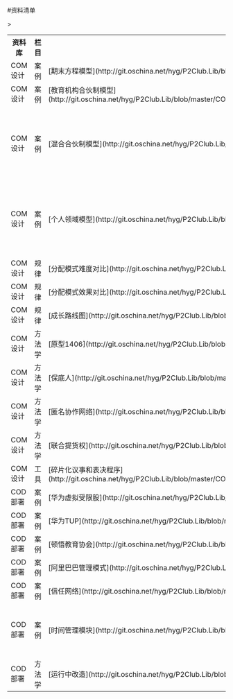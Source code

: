 #资料清单

<table>
<tr><th>资料库</th><th>栏目</th><th>标题</th><th>提交者</th><th>等级</th></tr>
<tr><td>COM设计</td><td>案例</td><td>[期末方程模型](http://git.oschina.net/hyg/P2Club.Lib/blob/master/COM%E8%AE%BE%E8%AE%A1%E8%B5%84%E6%96%99%E5%BA%93/%E6%A1%88%E4%BE%8B/huangyg.4001.%E6%9C%9F%E6%9C%AB%E6%96%B9%E7%A8%8B%E6%A8%A1%E5%9E%8B.md)</td><td>huangyg</td><td>2</td></tr>
<tr><td>COM设计</td><td>案例</td><td>[教育机构合伙制模型](http://git.oschina.net/hyg/P2Club.Lib/blob/master/COM%E8%AE%BE%E8%AE%A1%E8%B5%84%E6%96%99%E5%BA%93/%E6%A1%88%E4%BE%8B/mingbinlin.1001.%E6%95%99%E8%82%B2%E6%9C%BA%E6%9E%84%E5%90%88%E4%BC%99%E5%88%B6%E6%A8%A1%E5%9E%8B.md)</td><td>mingbinlin</td><td>1</td></tr>
<tr><td>COM设计</td><td>案例</td><td>[混合合伙制模型](http://git.oschina.net/hyg/P2Club.Lib/blob/master/COM%E8%AE%BE%E8%AE%A1%E8%B5%84%E6%96%99%E5%BA%93/%E6%A1%88%E4%BE%8B/mingbinlin.4002.%E6%B7%B7%E5%90%88%E5%90%88%E4%BC%99%E5%88%B6%E6%A8%A1%E5%9E%8B.md)</td><td>mingbinlin</td><td>不属于征集栏目</td></tr>
<tr><td>COM设计</td><td>案例</td><td>[个人领域模型](http://git.oschina.net/hyg/P2Club.Lib/blob/master/COM%E8%AE%BE%E8%AE%A1%E8%B5%84%E6%96%99%E5%BA%93/%E6%A1%88%E4%BE%8B/mingbinlin.4003.%E4%B8%AA%E4%BA%BA%E9%A2%86%E5%9F%9F%E6%A8%A1%E5%9E%8B.md)</td><td>mingbinlin</td><td>不属于征集栏目</td></tr>
<tr><td>COM设计</td><td>规律</td><td>[分配模式难度对比](http://git.oschina.net/hyg/P2Club.Lib/blob/master/COM%E8%AE%BE%E8%AE%A1%E8%B5%84%E6%96%99%E5%BA%93/%E8%A7%84%E5%BE%8B/huangyg.1001.%E5%88%86%E9%85%8D%E6%A8%A1%E5%BC%8F%E9%9A%BE%E5%BA%A6%E5%AF%B9%E6%AF%94.md)</td><td>huangyg</td><td>3</td></tr>
<tr><td>COM设计</td><td>规律</td><td>[分配模式效果对比](http://git.oschina.net/hyg/P2Club.Lib/blob/master/COM%E8%AE%BE%E8%AE%A1%E8%B5%84%E6%96%99%E5%BA%93/%E8%A7%84%E5%BE%8B/huangyg.1002.%E5%88%86%E9%85%8D%E6%A8%A1%E5%BC%8F%E6%95%88%E6%9E%9C%E5%AF%B9%E6%AF%94.md)</td><td>huangyg</td><td>3</td></tr>
<tr><td>COM设计</td><td>规律</td><td>[成长路线图](http://git.oschina.net/hyg/P2Club.Lib/blob/master/COM%E8%AE%BE%E8%AE%A1%E8%B5%84%E6%96%99%E5%BA%93/%E8%A7%84%E5%BE%8B/huangyg.1003.%E6%88%90%E9%95%BF%E8%B7%AF%E7%BA%BF%E5%9B%BE.md)</td><td>huangyg</td><td>4</td></tr>
<tr><td>COM设计</td><td>方法学</td><td>[原型1406](http://git.oschina.net/hyg/P2Club.Lib/blob/master/COM%E8%AE%BE%E8%AE%A1%E8%B5%84%E6%96%99%E5%BA%93/%E6%96%B9%E6%B3%95%E5%AD%A6/huangyg.2001.%E5%8E%9F%E5%9E%8B1406.md)</td><td>huangyg</td><td>1</td></tr>
<tr><td>COM设计</td><td>方法学</td><td>[保底人](http://git.oschina.net/hyg/P2Club.Lib/blob/master/COM%E8%AE%BE%E8%AE%A1%E8%B5%84%E6%96%99%E5%BA%93/%E6%96%B9%E6%B3%95%E5%AD%A6/huangyg.2002.%E4%BF%9D%E5%BA%95%E4%BA%BA.md)</td><td>huangyg</td><td>2</td></tr>
<tr><td>COM设计</td><td>方法学</td><td>[匿名协作网络](http://git.oschina.net/hyg/P2Club.Lib/blob/master/COM%E8%AE%BE%E8%AE%A1%E8%B5%84%E6%96%99%E5%BA%93/%E6%96%B9%E6%B3%95%E5%AD%A6/huangyg.2003.%E5%8C%BF%E5%90%8D%E5%8D%8F%E4%BD%9C%E7%BD%91%E7%BB%9C.md)</td><td>huangyg</td><td>2</td></tr>
<tr><td>COM设计</td><td>方法学</td><td>[联合提货权](http://git.oschina.net/hyg/P2Club.Lib/blob/master/COM%E8%AE%BE%E8%AE%A1%E8%B5%84%E6%96%99%E5%BA%93/%E6%96%B9%E6%B3%95%E5%AD%A6/huangyg.2004.%E8%81%94%E5%90%88%E6%8F%90%E8%B4%A7%E6%9D%83.md)</td><td>huangyg</td><td>2</td></tr>
<tr><td>COM设计</td><td>工具</td><td>[碎片化议事和表决程序](http://git.oschina.net/hyg/P2Club.Lib/blob/master/COM%E8%AE%BE%E8%AE%A1%E8%B5%84%E6%96%99%E5%BA%93/%E5%B7%A5%E5%85%B7/yong.xu.1.%E7%A2%8E%E7%89%87%E5%8C%96%E8%AE%AE%E4%BA%8B%E5%92%8C%E8%A1%A8%E5%86%B3%E7%A8%8B%E5%BA%8F.md)</td><td>yong.xu</td><td>4</td></tr>

<tr><td>COD部署</td><td>案例</td><td>[华为虚拟受限股](http://git.oschina.net/hyg/P2Club.Lib/blob/master/COD%E9%83%A8%E7%BD%B2%E8%B5%84%E6%96%99%E5%BA%93/%E6%A1%88%E4%BE%8B/huangyg.8001.%E5%8D%8E%E4%B8%BA%E8%99%9A%E6%8B%9F%E5%8F%97%E9%99%90%E8%82%A1.md)</td><td>huangyg</td><td>4</td></tr>
<tr><td>COD部署</td><td>案例</td><td>[华为TUP](http://git.oschina.net/hyg/P2Club.Lib/blob/master/COD%E9%83%A8%E7%BD%B2%E8%B5%84%E6%96%99%E5%BA%93/%E6%A1%88%E4%BE%8B/huangyg.8002.%E5%8D%8E%E4%B8%BATUP.md)</td><td>huangyg</td><td>4</td></tr>
<tr><td>COD部署</td><td>案例</td><td>[顿悟教育协会](http://git.oschina.net/hyg/P2Club.Lib/blob/master/COD%E9%83%A8%E7%BD%B2%E8%B5%84%E6%96%99%E5%BA%93/%E6%A1%88%E4%BE%8B/mingbinlin.1001.%E9%A1%BF%E6%82%9F%E6%95%99%E8%82%B2%E5%8D%8F%E4%BC%9A.md)</td><td>mingbinlin</td><td>3</td></tr>

<tr><td>COD部署</td><td>案例</td><td>[阿里巴巴管理模式](http://git.oschina.net/hyg/P2Club.Lib/blob/master/COD%E9%83%A8%E7%BD%B2%E8%B5%84%E6%96%99%E5%BA%93/%E6%A1%88%E4%BE%8B/mingbinlin.8002.%E9%98%BF%E9%87%8C%E5%B7%B4%E5%B7%B4%E7%AE%A1%E7%90%86%E6%A8%A1%E5%BC%8F.md)</td><td>mingbinlin</td><td>4</td></tr>
<tr><td>COD部署</td><td>案例</td><td>[信任网络](http://git.oschina.net/hyg/P2Club.Lib/blob/master/COD%E9%83%A8%E7%BD%B2%E8%B5%84%E6%96%99%E5%BA%93/%E6%A1%88%E4%BE%8B/huangyg.8003.%E4%BF%A1%E4%BB%BB%E7%BD%91%E7%BB%9C.md)</td><td>huangyg</td><td>2</td></tr>
<tr><td>COD部署</td><td>案例</td><td>[时间管理模块](http://git.oschina.net/hyg/P2Club.Lib/blob/master/COD%E9%83%A8%E7%BD%B2%E8%B5%84%E6%96%99%E5%BA%93/%E6%A1%88%E4%BE%8B/mingbinlin.8003.%E6%97%B6%E9%97%B4%E7%AE%A1%E7%90%86%E6%A8%A1%E5%9D%97.md)</td><td>mingbinlin</td><td>等待预分配</td></tr>

<tr><td>COD部署</td><td>方法学</td><td>[运行中改造](http://git.oschina.net/hyg/P2Club.Lib/blob/master/COD%E9%83%A8%E7%BD%B2%E8%B5%84%E6%96%99%E5%BA%93/%E6%96%B9%E6%B3%95%E5%AD%A6/huangyg.6001.%E8%BF%90%E8%A1%8C%E4%B8%AD%E6%94%B9%E9%80%A0.md)</td>><td>huangyg</td><td>5</td></tr>
</table>